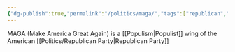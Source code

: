 ```yaml
---
{"dg-publish":true,"permalink":"/politics/maga/","tags":["republican","maga","tribal","fascism"]}
---
```


MAGA (Make America Great Again) is a  [[Populism\|Populist]] wing of the American [[Politics/Republican Party\|Republican Party]]

